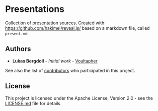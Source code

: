 # Presentations


Collection of presentation sources. Created with https://github.com/hakimel/reveal.js/ based on a markdown file, called `present.md`.

## Authors

* **Lukas Bergdoll** - *Initial work* - [Voultapher](https://github.com/Voultapher)

See also the list of [contributors](https://github.com/Voultapher/Presentations/contributors)
who participated in this project.

## License

This project is licensed under the Apache License, Version 2.0 -
see the [LICENSE.md](LICENSE.md) file for details.
